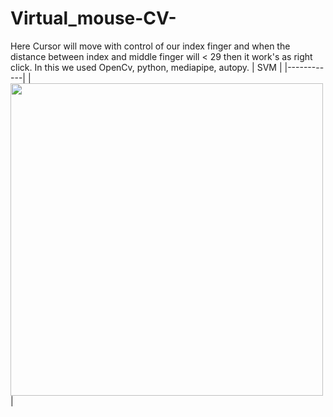 # Virtual_mouse-CV-

Here Cursor will move with control of our index finger and when the distance between index and middle finger will < 29 then it work's as right click.
In this we used OpenCv, python, mediapipe, autopy.
| SVM      |
|------------|
| <img src="![1 photo](https://user-images.githubusercontent.com/82761457/170813009-35ad1bf9-dd29-4719-9b9b-c72b88fcf589.png)" width="500"> |
